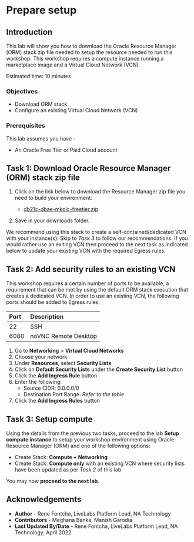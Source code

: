 # Prepare setup

## Introduction

This lab will show you how to download the Oracle Resource Manager (ORM) stack zip file needed to setup the resource needed to run this workshop. This workshop requires a compute instance running a marketplace image and a Virtual Cloud Network (VCN).

Estimated time: 10 minutes

### Objectives

 -   Download ORM stack
 -   Configure an existing Virtual Cloud Network (VCN)

### Prerequisites

This lab assumes you have -
 - An Oracle Free Tier or Paid Cloud account

## Task 1: Download Oracle Resource Manager (ORM) stack zip file

1.  Click on the link below to download the Resource Manager zip file you need to build your environment:

    - [db21c-dbae-mkplc-freetier.zip](https://objectstorage.us-ashburn-1.oraclecloud.com/p/ZdyeiKou7tdfayF1zF1NmPtpUGFTvKjSY5SC46H8NBNlPAxtOWmZJUDsWoeFHQJF/n/natdsecurity/b/stack/o/db21c-dbae-mkplc-freetier.zip)

1.  Save in your downloads folder.

We recommend using this stack to create a self-contained/dedicated VCN with your instance(s). Skip to *Task 3* to follow our recommendations. If you would rather use an exiting VCN then proceed to the next task as indicated below to update your existing VCN with the required Egress rules.

## Task 2: Add security rules to an existing VCN

This workshop requires a certain number of ports to be available, a requirement that can be met by using the default ORM stack execution that creates a dedicated VCN. In order to use an existing VCN, the following ports should be added to Egress rules.

| Port           |Description                            |
| :------------- | :------------------------------------ |
| 22             | SSH                                   |
| 6080           | noVNC Remote Desktop                  |

1.  Go to **Networking** &gt; **Virtual Cloud Networks**
1.  Choose your network
1.  Under **Resources**, select **Security Lists**
1.  Click on **Default Security Lists** under the **Create Security List** button
1.  Click the **Add Ingress Rule** button
1.  Enter the following:  
    - Source CIDR: 0.0.0.0/0
    - Destination Port Range: *Refer to the table*
1.  Click the **Add Ingress Rules** button

## Task 3: Setup compute   

Using the details from the previous two tasks, proceed to the lab **Setup compute instance** to setup your workshop environment using Oracle Resource Manager (ORM) and one of the following options:

 -  Create Stack:  **Compute + Networking**
 -  Create Stack:  **Compute only** with an existing VCN where security lists have been updated as per *Task 2* of this lab

You may now **proceed to the next lab**.

## Acknowledgements

 - **Author** - Rene Fontcha, LiveLabs Platform Lead, NA Technology
 - **Contributors** - Meghana Banka, Manish Garodia
 - **Last Updated By/Date** - Rene Fontcha, LiveLabs Platform Lead, NA Technology, April 2022
